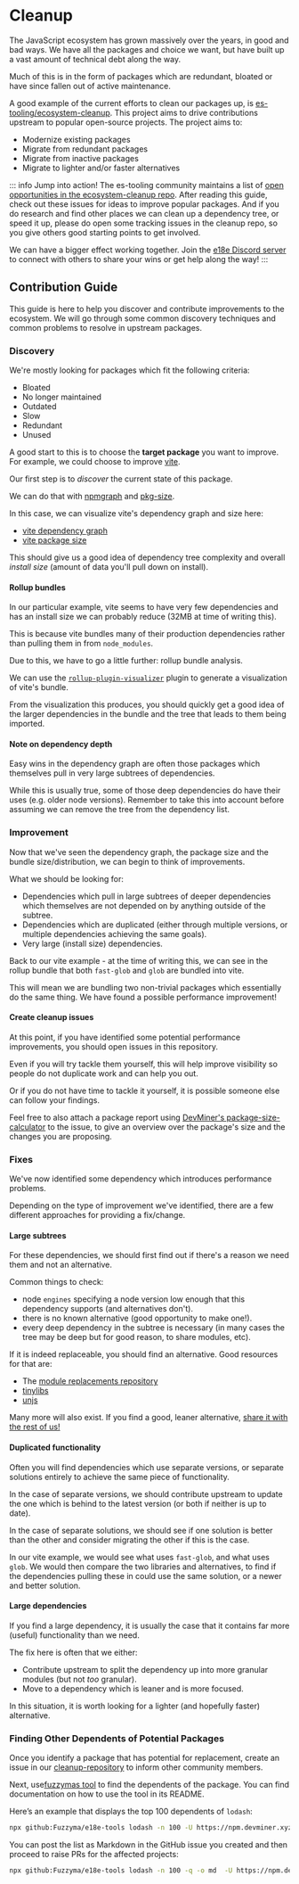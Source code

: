 # Cleanup

The JavaScript ecosystem has grown massively over the years, in good and bad ways. We have all the packages and choice we want, but have built up a vast amount of technical debt along the way.

Much of this is in the form of packages which are redundant, bloated or have since fallen out of active maintenance.

A good example of the current efforts to clean our packages up, is [es-tooling/ecosystem-cleanup](https://github.com/es-tooling/ecosystem-cleanup). This project aims to drive contributions upstream to popular open-source projects. The project aims to:

- Modernize existing packages
- Migrate from redundant packages
- Migrate from inactive packages
- Migrate to lighter and/or faster alternatives

::: info Jump into action!
The es-tooling community maintains a list of [open opportunities in the ecosystem-cleanup repo](https://github.com/43081j/ecosystem-cleanup/issues). After reading this guide, check out these issues for ideas to improve popular packages. And if you do research and find other places we can clean up a dependency tree, or speed it up, please do open some tracking issues in the cleanup repo, so you give others good starting points to get involved.

We can have a bigger effect working together. Join the [e18e Discord server](https://chat.e18e.dev) to connect with others to share your wins or get help along the way!
:::

## Contribution Guide

This guide is here to help you discover and contribute improvements to the ecosystem. We will go through some common discovery techniques and common problems to resolve in upstream packages.

### Discovery

We're mostly looking for packages which fit the following criteria:

- Bloated
- No longer maintained
- Outdated
- Slow
- Redundant
- Unused

A good start to this is to choose the **target package** you want to improve. For example, we could choose to improve [vite](https://github.com/vitejs/vite).

Our first step is to _discover_ the current state of this package.

We can do that with [npmgraph](https://npmgraph.js.org/) and [pkg-size](https://pkg-size.dev/).

In this case, we can visualize vite's dependency graph and size here:

- [vite dependency graph](https://npmgraph.js.org/?q=vite)
- [vite package size](https://pkg-size.dev/vite)

This should give us a good idea of dependency tree complexity and overall _install size_ (amount of data you'll pull down on install).

#### Rollup bundles

In our particular example, vite seems to have very few dependencies and has an install size we can probably reduce (32MB at time of writing this).

This is because vite bundles many of their production dependencies rather than pulling them in from `node_modules`.

Due to this, we have to go a little further: rollup bundle analysis.

We can use the [`rollup-plugin-visualizer`](https://github.com/btd/rollup-plugin-visualizer) plugin to generate a visualization of vite's bundle.

From the visualization this produces, you should quickly get a good idea of the larger dependencies in the bundle and the tree that leads to them being imported.

#### Note on dependency depth

Easy wins in the dependency graph are often those packages which themselves pull in very large subtrees of dependencies.

While this is usually true, some of those deep dependencies do have their uses (e.g. older node versions). Remember to take this into account before assuming we can remove the tree from the dependency list.

### Improvement

Now that we've seen the dependency graph, the package size and the bundle size/distribution, we can begin to think of improvements.

What we should be looking for:

- Dependencies which pull in large subtrees of deeper dependencies which themselves are not depended on by anything outside of the subtree.
- Dependencies which are duplicated (either through multiple versions, or multiple dependencies achieving the same goals).
- Very large (install size) dependencies.

Back to our vite example - at the time of writing this, we can see in the rollup bundle that both `fast-glob` and `glob` are bundled into vite.

This will mean we are bundling two non-trivial packages which essentially do the same thing. We have found a possible performance improvement!

#### Create cleanup issues

At this point, if you have identified some potential performance improvements, you should open issues in this repository.

Even if you will try tackle them yourself, this will help improve visibility so people do not duplicate work and can help you out.

Or if you do not have time to tackle it yourself, it is possible someone else can follow your findings.

Feel free to also attach a package report using [DevMiner's package-size-calculator](https://github.com/TheDevMinerTV/package-size-calculator) to the issue, to give an overview over the package's size and the changes you are proposing.

### Fixes

We've now identified some dependency which introduces performance problems.

Depending on the type of improvement we've identified, there are a few different approaches for providing a fix/change.

#### Large subtrees

For these dependencies, we should first find out if there's a reason we need them and not an alternative.

Common things to check:

- node `engines` specifying a node version low enough that this dependency supports (and alternatives don't).
- there is no known alternative (good opportunity to make one!).
- every deep dependency in the subtree is necessary (in many cases the tree may be deep but for good reason, to share modules, etc).

If it is indeed replaceable, you should find an alternative. Good resources for that are:

- The [module replacements repository](https://github.com/es-tooling/module-replacements/tree/main/docs/modules)
- [tinylibs](https://github.com/tinylibs/)
- [unjs](https://github.com/unjs/)

Many more will also exist. If you find a good, leaner alternative, [share it with the rest of us!](https://chat.e18e.dev)

#### Duplicated functionality

Often you will find dependencies which use separate versions, or separate solutions entirely to achieve the same piece of functionality.

In the case of separate versions, we should contribute upstream to update the one which is behind to the latest version (or both if neither is up to date).

In the case of separate solutions, we should see if one solution is better than the other and consider migrating the other if this is the case.

In our vite example, we would see what uses `fast-glob`, and what uses `glob`. We would then compare the two libraries and alternatives, to find if the dependencies pulling these in could use the same solution, or a newer and better solution.

#### Large dependencies

If you find a large dependency, it is usually the case that it contains far more (useful) functionality than we need.

The fix here is often that we either:

- Contribute upstream to split the dependency up into more granular modules (but not _too_ granular).
- Move to a dependency which is leaner and is more focused.

In this situation, it is worth looking for a lighter (and hopefully faster) alternative.

### Finding Other Dependents of Potential Packages

Once you identify a package that has potential for replacement, create an issue in our [cleanup-repository](https://github.com/es-tooling/ecosystem-cleanup) to inform other community members.

Next, use[fuzzymas tool](https://github.com/fuzzyma/e18e-tools) to find the dependents of the package. You can find documentation on how to use the tool in its README.

Here’s an example that displays the top 100 dependents of `lodash`:

```bash
npx github:Fuzzyma/e18e-tools lodash -n 100 -U https://npm.devminer.xyz/registry
```

You can post the list as Markdown in the GitHub issue you created and then proceed to raise PRs for the affected projects:

```bash
npx github:Fuzzyma/e18e-tools lodash -n 100 -q -o md  -U https://npm.devminer.xyz/registry > md-output.md
```


